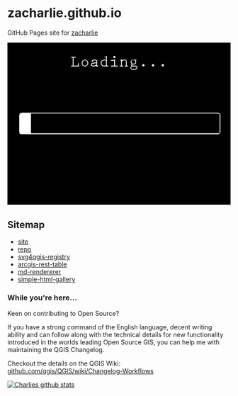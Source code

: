 # zacharlie.github.io

GitHub Pages site for [zacharlie](https://github.com/zacharlie)

![Loading](10-Seconds-Loading.gif)

## Sitemap

* [site](https://zacharlie.github.io)
* [repo](https://github.com/zacharlie/zacharlie.github.io)
* [svg4qgis-registry](svg4qgis-registry)
* [arcgis-rest-table](arcgis-rest-table)
* [md-rendererer](md-rendererer)
* [simple-html-gallery](simple-html-gallery)

### While you're here...

Keen on contributing to Open Source?

If you have a strong command of the English language, decent writing ability and can follow along with the technical details for new functionality introduced in the worlds leading Open Source GIS, you can help me with maintaining the QGIS Changelog.

Checkout the details on the QGIS Wiki: [github.com/qgis/QGIS/wiki/Changelog-Workflows](https://github.com/qgis/QGIS/wiki/Changelog-Workflows#conventions-for-changelog-entries)

[![Charlies github stats](https://github-readme-stats.vercel.app/api?username=zacharlie&count_private=true&show_icons=true&theme=graywhite)](https://github.com/anuraghazra/github-readme-stats)
